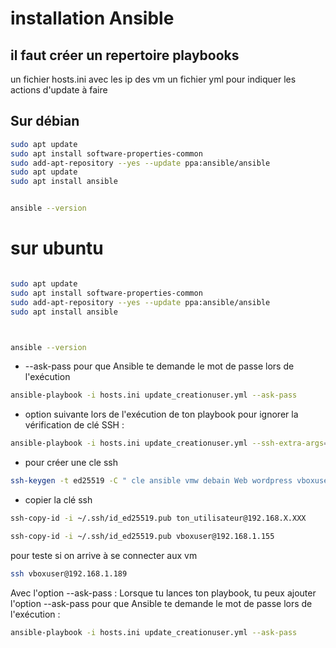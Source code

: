 # installation Ansible
 ## il faut créer un repertoire playbooks
 un fichier hosts.ini avec les ip des vm
 un fichier yml pour indiquer les actions d'update à faire

## Sur débian
```bash
sudo apt update
sudo apt install software-properties-common
sudo add-apt-repository --yes --update ppa:ansible/ansible
sudo apt update
sudo apt install ansible


ansible --version

```

# sur ubuntu

```bash

sudo apt update
sudo apt install software-properties-common
sudo add-apt-repository --yes --update ppa:ansible/ansible
sudo apt install ansible



ansible --version

```

- --ask-pass pour que Ansible te demande le mot de passe lors de l'exécution
```bash
ansible-playbook -i hosts.ini update_creationuser.yml --ask-pass
```

- option suivante lors de l'exécution de ton playbook pour ignorer la vérification de clé SSH :
```bash
ansible-playbook -i hosts.ini update_creationuser.yml --ssh-extra-args="-o StrictHostKeyChecking=no"
```


- pour créer une cle ssh
```bash
ssh-keygen -t ed25519 -C " cle ansible vmw debain Web wordpress vboxuserr@192.168.1.188"
```

- copier la clé ssh

```bash
ssh-copy-id -i ~/.ssh/id_ed25519.pub ton_utilisateur@192.168.X.XXX
```

```bash
ssh-copy-id -i ~/.ssh/id_ed25519.pub vboxuser@192.168.1.155
```

pour teste si on arrive à se connecter aux vm

```bash
ssh vboxuser@192.168.1.189
```
Avec l'option --ask-pass : Lorsque tu lances ton playbook, tu peux ajouter l'option --ask-pass pour que Ansible te demande le mot de passe lors de l'exécution :

```bash
ansible-playbook -i hosts.ini update_creationuser.yml --ask-pass
```

